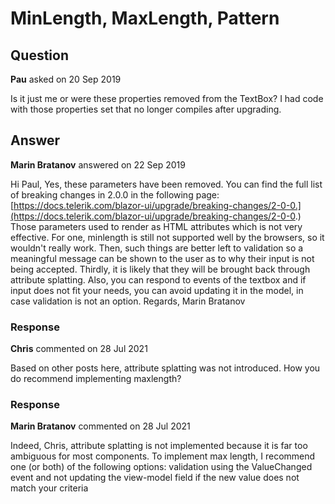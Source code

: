 # MinLength, MaxLength, Pattern

## Question

**Pau** asked on 20 Sep 2019

Is it just me or were these properties removed from the TextBox? I had code with those properties set that no longer compiles after upgrading.

## Answer

**Marin Bratanov** answered on 22 Sep 2019

Hi Paul, Yes, these parameters have been removed. You can find the full list of breaking changes in 2.0.0 in the following page: [https://docs.telerik.com/blazor-ui/upgrade/breaking-changes/2-0-0.](https://docs.telerik.com/blazor-ui/upgrade/breaking-changes/2-0-0.) Those parameters used to render as HTML attributes which is not very effective. For one, minlength is still not supported well by the browsers, so it wouldn't really work. Then, such things are better left to validation so a meaningful message can be shown to the user as to why their input is not being accepted. Thirdly, it is likely that they will be brought back through attribute splatting. Also, you can respond to events of the textbox and if input does not fit your needs, you can avoid updating it in the model, in case validation is not an option. Regards, Marin Bratanov

### Response

**Chris** commented on 28 Jul 2021

Based on other posts here, attribute splatting was not introduced. How you do recommend implementing maxlength?

### Response

**Marin Bratanov** commented on 28 Jul 2021

Indeed, Chris, attribute splatting is not implemented because it is far too ambiguous for most components. To implement max length, I recommend one (or both) of the following options: validation using the ValueChanged event and not updating the view-model field if the new value does not match your criteria
